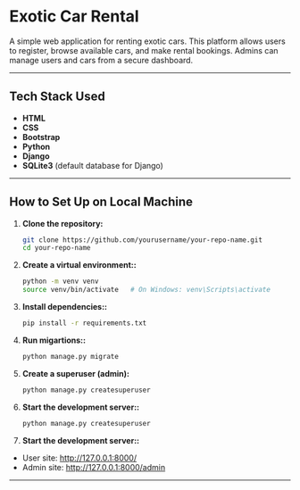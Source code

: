 # Exotic Car Rental

A simple web application for renting exotic cars. This platform allows users to register, browse available cars, and make rental bookings. Admins can manage users and cars from a secure dashboard.

---

## Tech Stack Used

- **HTML**
- **CSS**
- **Bootstrap**
- **Python**
- **Django**
- **SQLite3** (default database for Django)

---

## How to Set Up on Local Machine

1. **Clone the repository:**

   ```bash
   git clone https://github.com/yourusername/your-repo-name.git
   cd your-repo-name

2. **Create a virtual environment::**

   ```bash
   python -m venv venv
   source venv/bin/activate   # On Windows: venv\Scripts\activate

3. **Install dependencies::**

   ```bash
   pip install -r requirements.txt

4. **Run migartions::**

   ```bash
   python manage.py migrate

5. **Create a superuser (admin):**

   ```bash
   python manage.py createsuperuser


6. **Start the development server::**

   ```bash
   python manage.py createsuperuser


7. **Start the development server::**

- User site: http://127.0.0.1:8000/
- Admin site: http://127.0.0.1:8000/admin

---
   



